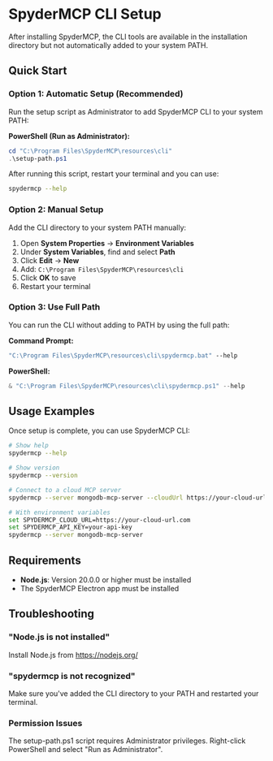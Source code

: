 # SpyderMCP CLI Setup

After installing SpyderMCP, the CLI tools are available in the installation directory but not automatically added to your system PATH.

## Quick Start

### Option 1: Automatic Setup (Recommended)

Run the setup script as Administrator to add SpyderMCP CLI to your system PATH:

**PowerShell (Run as Administrator):**
```powershell
cd "C:\Program Files\SpyderMCP\resources\cli"
.\setup-path.ps1
```

After running this script, restart your terminal and you can use:
```bash
spydermcp --help
```

### Option 2: Manual Setup

Add the CLI directory to your system PATH manually:

1. Open **System Properties** → **Environment Variables**
2. Under **System Variables**, find and select **Path**
3. Click **Edit** → **New**
4. Add: `C:\Program Files\SpyderMCP\resources\cli`
5. Click **OK** to save
6. Restart your terminal

### Option 3: Use Full Path

You can run the CLI without adding to PATH by using the full path:

**Command Prompt:**
```cmd
"C:\Program Files\SpyderMCP\resources\cli\spydermcp.bat" --help
```

**PowerShell:**
```powershell
& "C:\Program Files\SpyderMCP\resources\cli\spydermcp.ps1" --help
```

## Usage Examples

Once setup is complete, you can use SpyderMCP CLI:

```bash
# Show help
spydermcp --help

# Show version
spydermcp --version

# Connect to a cloud MCP server
spydermcp --server mongodb-mcp-server --cloudUrl https://your-cloud-url.com

# With environment variables
set SPYDERMCP_CLOUD_URL=https://your-cloud-url.com
set SPYDERMCP_API_KEY=your-api-key
spydermcp --server mongodb-mcp-server
```

## Requirements

- **Node.js**: Version 20.0.0 or higher must be installed
- The SpyderMCP Electron app must be installed

## Troubleshooting

### "Node.js is not installed"
Install Node.js from https://nodejs.org/

### "spydermcp is not recognized"
Make sure you've added the CLI directory to your PATH and restarted your terminal.

### Permission Issues
The setup-path.ps1 script requires Administrator privileges. Right-click PowerShell and select "Run as Administrator".
